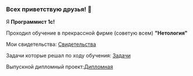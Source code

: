 ### Всех приветствую друзья! 👋

Я **Программист 1с!**

Проходил обучение в прекрассной фирме (советую всем) **"Нетология"**

Мои свидетельства: [Свидетельства](.Usupov/Svidetelstva)

Задачи которые решал по ходу обучения: [Задачи](../ChemuObuchilsa)

Выпускной дипломный проект:[Дипломная](../Diplomnaia)


